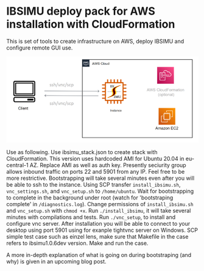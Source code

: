 # IBSIMU deploy pack for AWS installation with CloudFormation
This is set of tools to create infrastructure on AWS, deploy IBSIMU and configure remote GUI use.

![example optics](/images/ibsimu-stack_small.png)

Use as following.
Use ibsimu_stack.json to create stack with CloudFormation. This version uses hardcoded AMI for Ubuntu 20.04 in eu-central-1 AZ.
Replace AMI as well as auth key. Presently seciurity group allows inbound traffic on ports 22 and 5901 from any IP. 
Feel free to be more restrictive. Bootstrapping will take several minutes even after you will be able to ssh to the instance.
Using SCP transfer `install_ibsimu.sh`, `vnc_settings.sh`, and `vnc_setup.sh` to `/home/ubuntu`.
Wait for bootstrapping to complete in the background under root (watch for 'bootstraping complete' in `/diagnostics.log`).
Change permissions of `install_ibsimu.sh` and `vnc_setup.sh` with `chmod +x`.
Run `./install_ibsimu`, it will take several minutes with compilations and tests.
Run `./vnc_setup`, to install and configure vnc server.
After installation you will be able to connect to your desktop using port 5901 using for exanple tightvnc server on Windows.
SCP simple test case such as einzel lens, make sure that Makefile in the case refers to ibsimu1.0.6dev version.
Make and run the case.


A more in-depth explanation of what is going on during bootstraping (and why) is given in an upcoming blog post.
